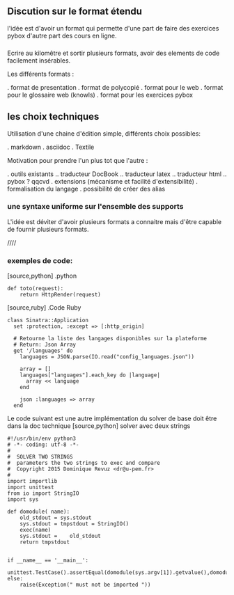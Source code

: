 



## Discution sur le format étendu

l'idée est d'avoir un format qui permette d'une part de faire des exercices pybox d'autre part des cours en ligne.


###

Ecrire au kilomêtre et sortir plusieurs formats, avoir des elements de code facilement insérables.

Les différents formats :

. format de presentation
. format de polycopié
. format pour le web
. format pour le glossaire web (knowls)
. format pour les exercices pybox




##  les choix techniques

Utilisation d'une chaine d'édition simple, différents choix possibles:

. markdown
. asciidoc
. Textile

Motivation pour prendre l'un plus tot que l'autre :

. outils existants
.. traducteur DocBook
.. traducteur latex
.. traducteur html
.. pybox ? qqcvd
. extensions (mécanisme et facilité d'extensibilité)
. formalisation du langage
. possibilité de créer des alias


### une syntaxe uniforme sur l'ensemble des supports

L'idée est déviter d'avoir plusieurs formats a connaitre mais d'être capable de fournir plusieurs formats.


////

### exemples de code:
[source,python]
.python
````
def toto(request):
    return HttpRender(request)
````
[source,ruby]
.Code Ruby
````
class Sinatra::Application
  set :protection, :except => [:http_origin]

  # Retourne la liste des langages disponibles sur la plateforme
  # Return: Json Array
  get '/languages' do
    languages = JSON.parse(IO.read("config_languages.json"))

    array = []
    languages["languages"].each_key do |language|
      array << language
    end

    json :languages => array
  end
````







Le code suivant est une autre implémentation du solver de base doit être dans la doc technique
[source,python]
solver avec deux strings
````
#!/usr/bin/env python3
# -*- coding: utf-8 -*-
#
#  SOLVER TWO STRINGS
#  parameters the two strings to exec and compare
#  Copyright 2015 Dominique Revuz <dr@u-pem.fr>
#
import importlib
import unittest
from io import StringIO
import sys

def domodule( name):
    old_stdout = sys.stdout
    sys.stdout = tmpstdout = StringIO()
    exec(name)
    sys.stdout =    old_stdout
    return tmpstdout


if __name__ == '__main__':
    unittest.TestCase().assertEqual(domodule(sys.argv[1]).getvalue(),domodule(sys.argv[2]).getvalue())
else:
    raise(Exception(" must not be imported "))
````

